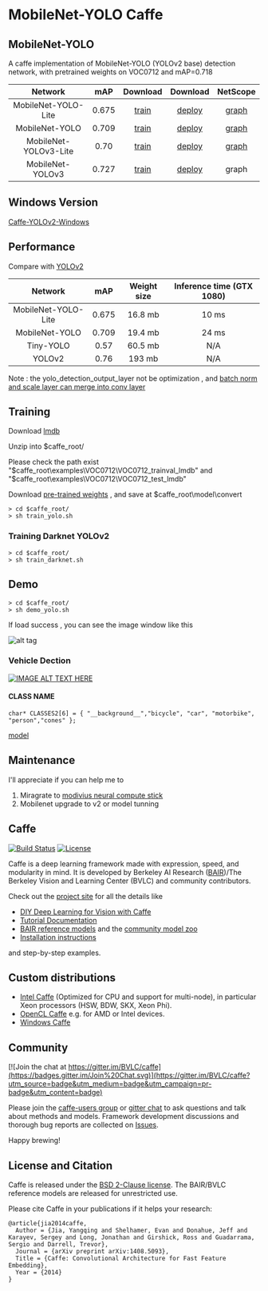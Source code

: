 # MobileNet-YOLO Caffe

## MobileNet-YOLO 

A caffe implementation of MobileNet-YOLO (YOLOv2 base) detection network, with pretrained weights on VOC0712 and mAP=0.718

Network|mAP|Download|Download|NetScope
:---:|:---:|:---:|:---:|:---:
MobileNet-YOLO-Lite|0.675|[train](models/MobileNet/mobilenet_iter_73000.caffemodel)|[deploy](models/yolov2/mobilenet_yolo_lite_deploy_iter_62000.caffemodel)|[graph](http://ethereon.github.io/netscope/#/gist/11229dc092ef68d3b37f37ce4d9cdec8)
MobileNet-YOLO|0.709|[train](models/MobileNet/mobilenet_iter_73000.caffemodel)|[deploy](models/yolov2/mobilenet_yolo_deploy_iter_80000.caffemodel)|[graph](http://ethereon.github.io/netscope/#/gist/52f298d84f8fa4ebb2bb94767fa6ca88)
MobileNet-YOLOv3-Lite|0.70|[train](models/MobileNet/mobilenet_iter_73000.caffemodel)|[deploy](models/yolov3/mobilenet_yolo_deploy_iter_73000.caffemodel)|[graph](http://ethereon.github.io/netscope/#/gist/f308433ad8ba69e5a4e36d02482f8829)
MobileNet-YOLOv3|0.727|[train](models/MobileNet/mobilenet_iter_73000.caffemodel)|[deploy](models/yolov3/mobilenet_yolo_deploy_iter_51000.caffemodel)|graph

## Windows Version

[Caffe-YOLOv2-Windows](https://github.com/eric612/Caffe-YOLOv2-Windows)

## Performance

Compare with [YOLOv2](https://pjreddie.com/darknet/yolov2/)

Network|mAP|Weight size|Inference time (GTX 1080)
:---:|:---:|:---:|:---:
MobileNet-YOLO-Lite|0.675|16.8 mb|10 ms
MobileNet-YOLO|0.709|19.4 mb|24 ms
Tiny-YOLO|0.57|60.5 mb|N/A
YOLOv2|0.76|193 mb|N/A

Note :  the yolo_detection_output_layer not be optimization , and [batch norm and scale layer can merge into conv layer](https://github.com/chuanqi305/MobileNet-SSD/blob/master/merge_bn.py)

## Training 

Download [lmdb](https://drive.google.com/open?id=19pBP1NwomDvm43xxgDaRuj_X4KubwuCZ)

Unzip into $caffe_root/ 

Please check the path exist "$caffe_root\examples\VOC0712\VOC0712_trainval_lmdb" and "$caffe_root\examples\VOC0712\VOC0712_test_lmdb"

Download [pre-trained weights](https://drive.google.com/file/d/141AVMm_h8nv3RpgylRyhUYb4w8rEguLM/view?usp=sharing) , and save at $caffe_root\model\convert

```
> cd $caffe_root/
> sh train_yolo.sh
```

### Training Darknet YOLOv2 

```
> cd $caffe_root/
> sh train_darknet.sh
```
## Demo

```
> cd $caffe_root/
> sh demo_yolo.sh
```
If load success , you can see the image window like this 

![alt tag](00002.jpg)

### Vehicle Dection 

[![IMAGE ALT TEXT HERE](https://img.youtube.com/vi/oagXgyQHuNA/0.jpg)](https://www.youtube.com/watch?v=oagXgyQHuNA)

#### CLASS NAME

```
char* CLASSES2[6] = { "__background__","bicycle", "car", "motorbike", "person","cones" };
```

[model](models/vehicle)

## Maintenance

I'll appreciate  if you can help me to 

1. Miragrate to [modivius neural compute stick](https://github.com/eric612/YoloV2-MobileNet-NCS)
2. Mobilenet upgrade to v2 or model tunning

## Caffe 

[![Build Status](https://travis-ci.org/BVLC/caffe.svg?branch=master)](https://travis-ci.org/BVLC/caffe)
[![License](https://img.shields.io/badge/license-BSD-blue.svg)](LICENSE)

Caffe is a deep learning framework made with expression, speed, and modularity in mind.
It is developed by Berkeley AI Research ([BAIR](http://bair.berkeley.edu))/The Berkeley Vision and Learning Center (BVLC) and community contributors.

Check out the [project site](http://caffe.berkeleyvision.org) for all the details like

- [DIY Deep Learning for Vision with Caffe](https://docs.google.com/presentation/d/1UeKXVgRvvxg9OUdh_UiC5G71UMscNPlvArsWER41PsU/edit#slide=id.p)
- [Tutorial Documentation](http://caffe.berkeleyvision.org/tutorial/)
- [BAIR reference models](http://caffe.berkeleyvision.org/model_zoo.html) and the [community model zoo](https://github.com/BVLC/caffe/wiki/Model-Zoo)
- [Installation instructions](http://caffe.berkeleyvision.org/installation.html)

and step-by-step examples.

## Custom distributions

 - [Intel Caffe](https://github.com/BVLC/caffe/tree/intel) (Optimized for CPU and support for multi-node), in particular Xeon processors (HSW, BDW, SKX, Xeon Phi).
- [OpenCL Caffe](https://github.com/BVLC/caffe/tree/opencl) e.g. for AMD or Intel devices.
- [Windows Caffe](https://github.com/BVLC/caffe/tree/windows)

## Community

[![Join the chat at https://gitter.im/BVLC/caffe](https://badges.gitter.im/Join%20Chat.svg)](https://gitter.im/BVLC/caffe?utm_source=badge&utm_medium=badge&utm_campaign=pr-badge&utm_content=badge)

Please join the [caffe-users group](https://groups.google.com/forum/#!forum/caffe-users) or [gitter chat](https://gitter.im/BVLC/caffe) to ask questions and talk about methods and models.
Framework development discussions and thorough bug reports are collected on [Issues](https://github.com/BVLC/caffe/issues).

Happy brewing!

## License and Citation

Caffe is released under the [BSD 2-Clause license](https://github.com/BVLC/caffe/blob/master/LICENSE).
The BAIR/BVLC reference models are released for unrestricted use.

Please cite Caffe in your publications if it helps your research:

    @article{jia2014caffe,
      Author = {Jia, Yangqing and Shelhamer, Evan and Donahue, Jeff and Karayev, Sergey and Long, Jonathan and Girshick, Ross and Guadarrama, Sergio and Darrell, Trevor},
      Journal = {arXiv preprint arXiv:1408.5093},
      Title = {Caffe: Convolutional Architecture for Fast Feature Embedding},
      Year = {2014}
    }
